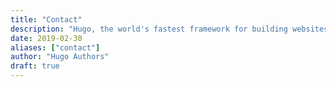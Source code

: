 ```yaml
---
title: "Contact"
description: "Hugo, the world's fastest framework for building websites"
date: 2019-02-30
aliases: ["contact"]
author: "Hugo Authors"
draft: true
---
```


